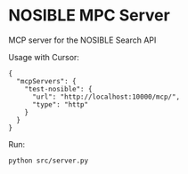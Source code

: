 # NOSIBLE MPC Server

MCP server for the NOSIBLE Search API

Usage with Cursor:

```
{
  "mcpServers": {
    "test-nosible": {
      "url": "http://localhost:10000/mcp/",
      "type": "http"
    }
  }
}

```

Run:
```commandline
python src/server.py
```
